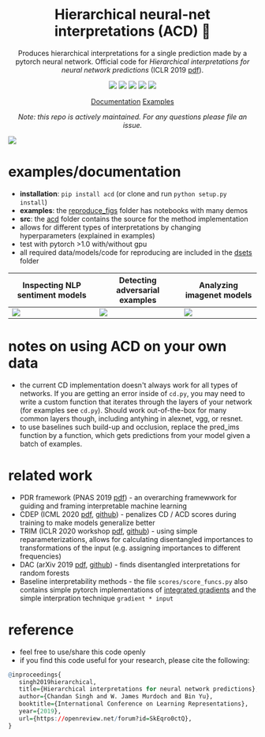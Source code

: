 <h1 align="center"> Hierarchical neural-net interpretations (ACD) 🧠</h1>

<p align="center"> Produces hierarchical interpretations for a single prediction made by a pytorch neural network. Official code for <i>Hierarchical interpretations for neural network predictions</i> (ICLR 2019 <a href="https://openreview.net/pdf?id=SkEqro0ctQ">pdf</a>). </p>

<p align="center">
  <img src="https://img.shields.io/badge/license-mit-blue.svg">
  <img src="https://img.shields.io/badge/python-3.6--3.8-blue">
  <img src="https://img.shields.io/github/checks-status/csinva/hierarchical-dnn-interpretations/master">
  <img src="https://img.shields.io/pypi/v/acd?color=orange">
  <img src="https://static.pepy.tech/personalized-badge/acd?period=total&units=none&left_color=gray&right_color=orange&left_text=downloads">
</p>  
<p align="center">
	<a href="https://csinva.io/hierarchical-dnn-interpretations/">Documentation</a>
  <a href="https://github.com/csinva/hierarchical-dnn-interpretations/tree/master/reproduce_figs">Examples</a>
</p>  
<p align="center">
	<i>Note: this repo is actively maintained. For any questions please file an issue.</i>
</p>


![](https://csinva.io/hierarchical-dnn-interpretations/reproduce_figs/figs/intro.svg?sanitize=True)



# examples/documentation

- **installation**: `pip install acd` (or clone and run `python setup.py install`)
- **examples**: the [reproduce_figs](https://github.com/csinva/hierarchical-dnn-interpretations/tree/master/reproduce_figs) folder has notebooks with many demos
- **src**: the [acd](acd) folder contains the source for the method implementation
- allows for different types of interpretations by changing hyperparameters (explained in examples)
- test with pytorch >1.0 with/without gpu 
- all required data/models/code for reproducing are included in the [dsets](dsets) folder

| Inspecting NLP sentiment models    | Detecting adversarial examples      | Analyzing imagenet models           |
| ---------------------------------- | ----------------------------------- | ----------------------------------- |
| ![](reproduce_figs/figs/fig_2.png) | ![](reproduce_figs/figs/fig_s3.png) | ![](reproduce_figs/figs/fig_s2.png) |


# notes on using ACD on your own data
- the current CD implementation doesn't always work for all types of networks. If you are getting an error inside of `cd.py`, you may need to write a custom function that iterates through the layers of your network (for examples see `cd.py`). Should work out-of-the-box for many common layers though, including antyhing in alexnet, vgg, or resnet.
- to use baselines such build-up and occlusion, replace the pred_ims function by a function, which gets predictions from your model given a batch of examples.


# related work

- PDR framework (PNAS 2019 [pdf](https://arxiv.org/abs/1901.04592)) - an overarching framewwork for guiding and framing interpretable machine learning
- CDEP (ICML 2020 [pdf](https://arxiv.org/abs/1909.13584), [github](https://github.com/laura-rieger/deep-explanation-penalization)) - penalizes CD / ACD scores during training to make models generalize better
- TRIM (ICLR 2020 workshop [pdf](https://arxiv.org/abs/2003.01926), [github](https://github.com/csinva/transformation-importance)) - using simple reparameterizations, allows for calculating disentangled importances to transformations of the input (e.g. assigning importances to different frequencies)
- DAC (arXiv 2019 [pdf](https://arxiv.org/abs/1905.07631), [github](https://github.com/csinva/disentangled-attribution-curves)) - finds disentangled interpretations for random forests
- Baseline interpretability methods - the file `scores/score_funcs.py` also contains simple pytorch implementations of [integrated gradients](https://arxiv.org/abs/1703.01365) and the simple interpration technique `gradient * input`

# reference

- feel free to use/share this code openly
- if you find this code useful for your research, please cite the following:

 ```r
@inproceedings{
    singh2019hierarchical,
    title={Hierarchical interpretations for neural network predictions},
    author={Chandan Singh and W. James Murdoch and Bin Yu},
    booktitle={International Conference on Learning Representations},
    year={2019},
    url={https://openreview.net/forum?id=SkEqro0ctQ},
}
 ```

